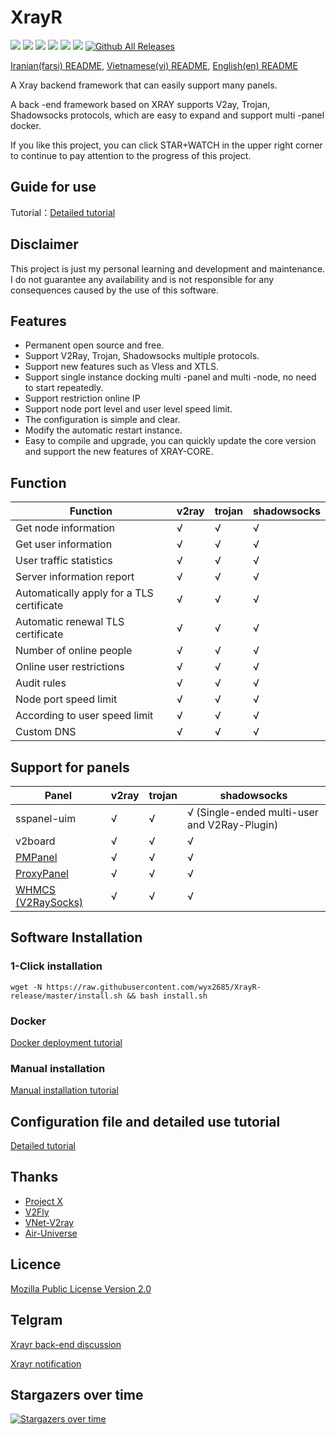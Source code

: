 # XrayR

[![](https://img.shields.io/badge/TgChat-@XrayR讨论-blue.svg)](https://t.me/XrayR_project)
[![](https://img.shields.io/badge/Channel-@XrayR通知-blue.svg)](https://t.me/XrayR_channel)
![](https://img.shields.io/github/stars/wyx2685/XrayR)
![](https://img.shields.io/github/forks/wyx2685/XrayR)
![](https://github.com/wyx2685/XrayR/actions/workflows/release.yml/badge.svg)
![](https://github.com/wyx2685/XrayR/actions/workflows/docker.yml/badge.svg)
[![Github All Releases](https://img.shields.io/github/downloads/wyx2685/XrayR/total.svg)]()

[Iranian(farsi) README](https://github.com/wyx2685/XrayR/blob/master/README_Fa.md), [Vietnamese(vi) README](https://github.com/wyx2685/XrayR/blob/master/README-vi.md), [English(en) README](https://github.com/wyx2685/XrayR/blob/master/README-en.md)

A Xray backend framework that can easily support many panels.

A back -end framework based on XRAY supports V2ay, Trojan, Shadowsocks protocols, which are easy to expand and support multi -panel docker.


If you like this project, you can click STAR+WATCH in the upper right corner to continue to pay attention to the progress of this project.

## Guide for use

Tutorial：[Detailed tutorial](https://xrayr-project.github.io/XrayR-doc/)


## Disclaimer

This project is just my personal learning and development and maintenance. I do not guarantee any availability and is not responsible for any consequences caused by the use of this software.

## Features

* Permanent open source and free.
* Support V2Ray, Trojan, Shadowsocks multiple protocols.
* Support new features such as Vless and XTLS.
* Support single instance docking multi -panel and multi -node, no need to start repeatedly.
* Support restriction online IP
* Support node port level and user level speed limit.
* The configuration is simple and clear.
* Modify the automatic restart instance.
* Easy to compile and upgrade, you can quickly update the core version and support the new features of XRAY-CORE.

## Function

| Function        | v2ray | trojan | shadowsocks |
|-----------|-------|--------|-------------|
| Get node information    | √     | √      | √           |
| Get user information    | √     | √      | √           |
| User traffic statistics    | √     | √      | √           |
| Server information report   | √     | √      | √           |
| Automatically apply for a TLS certificate | √     | √      | √           |
| Automatic renewal TLS certificate | √     | √      | √           |
| Number of online people    | √     | √      | √           |
| Online user restrictions    | √     | √      | √           |
| Audit rules      | √     | √      | √           |
| Node port speed limit    | √     | √      | √           |
| According to user speed limit    | √     | √      | √           |
| Custom DNS    | √     | √      | √           |

## Support for panels

| Panel                                                     | v2ray | trojan | shadowsocks             |
|--------------------------------------------------------|-------|--------|-------------------------|
| sspanel-uim                                            | √     | √      | √ (Single-ended multi-user and V2Ray-Plugin) |
| v2board                                                | √     | √      | √                       |
| [PMPanel](https://github.com/ByteInternetHK/PMPanel)   | √     | √      | √                       |
| [ProxyPanel](https://github.com/ProxyPanel/ProxyPanel) | √     | √      | √                       |
| [WHMCS (V2RaySocks)](https://v2raysocks.doxtex.com/)   | √     | √      | √                       |

## Software Installation

### 1-Click installation

```
wget -N https://raw.githubusercontent.com/wyx2685/XrayR-release/master/install.sh && bash install.sh
```

### Docker

[Docker deployment tutorial](https://xrayr-project.github.io/XrayR-doc/xrayr-xia-zai-he-an-zhuang/install/docker)

### Manual installation

[Manual installation tutorial](https://xrayr-project.github.io/XrayR-doc/xrayr-xia-zai-he-an-zhuang/install/manual)

## Configuration file and detailed use tutorial

[Detailed tutorial](https://xrayr-project.github.io/XrayR-doc/)

## Thanks

* [Project X](https://github.com/XTLS/)
* [V2Fly](https://github.com/v2fly)
* [VNet-V2ray](https://github.com/ProxyPanel/VNet-V2ray)
* [Air-Universe](https://github.com/crossfw/Air-Universe)

## Licence

[Mozilla Public License Version 2.0](https://github.com/wyx2685/XrayR/blob/master/LICENSE)

## Telgram

[Xrayr back-end discussion](https://t.me/XrayR_project)

[Xrayr notification](https://t.me/XrayR_channel)

## Stargazers over time

[![Stargazers over time](https://starchart.cc/wyx2685/XrayR.svg)](https://starchart.cc/wyx2685/XrayR)


